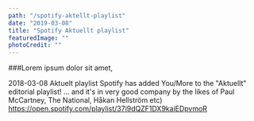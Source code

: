 ```yaml
---
path: "/spotify-aktellt-playlist"
date: "2019-03-08"
title: "Spotify Aktuellt playlist"
featuredImage: ""
photoCredit: ""
---
```


###Lorem ipsum dolor sit amet, 

2018-03-08
Aktuelt playlist
Spotify has added You/More to the "Aktuellt" editorial playlist!
... and it's in very good company by the likes of Paul McCartney, The National, Håkan Hellström etc)
https://open.spotify.com/playlist/37i9dQZF1DX9kaiEDpvmoR